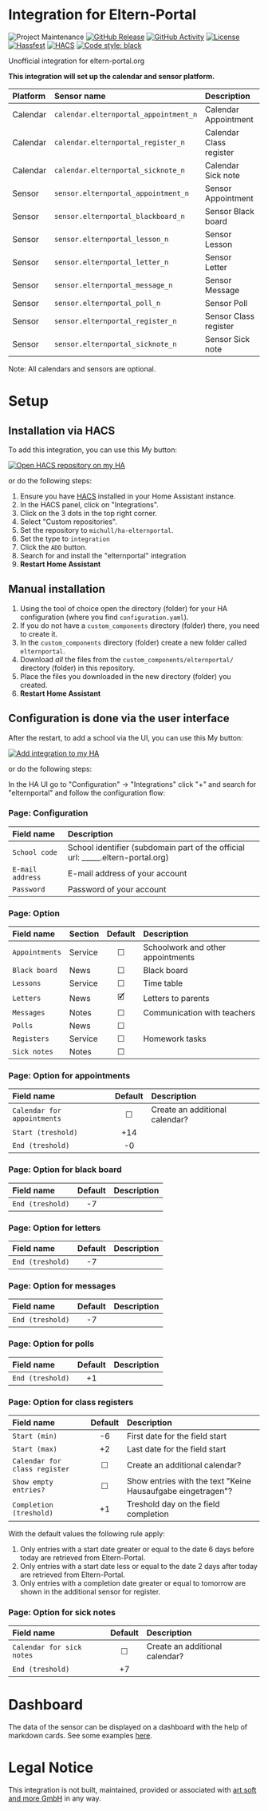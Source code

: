 # Integration for Eltern-Portal

![Project Maintenance][maintenance-shield]
[![GitHub Release][releases-shield]][releases-link]
[![GitHub Activity][commits-shield]][commits-link]
[![License][license-shield]](LICENSE)
[![Hassfest][hassfest-shield]][hassfest-link]
[![HACS][hacs-shield]][hacs-link]
[![Code style: black][black-shield]][black-link]

Unofficial integration for eltern-portal.org


**This integration will set up the calendar and sensor platform.**

Platform | Sensor name                           | Description
:------- | :------------------------------------ | :----------------------
Calendar | `calendar.elternportal_appointment_n` | Calendar Appointment
Calendar | `calendar.elternportal_register_n`    | Calendar Class register
Calendar | `calendar.elternportal_sicknote_n`    | Calendar Sick note
Sensor   | `sensor.elternportal_appointment_n`   | Sensor Appointment
Sensor   | `sensor.elternportal_blackboard_n`    | Sensor Black board
Sensor   | `sensor.elternportal_lesson_n`        | Sensor Lesson
Sensor   | `sensor.elternportal_letter_n`        | Sensor Letter
Sensor   | `sensor.elternportal_message_n`       | Sensor Message
Sensor   | `sensor.elternportal_poll_n`          | Sensor Poll
Sensor   | `sensor.elternportal_register_n`      | Sensor Class register
Sensor   | `sensor.elternportal_sicknote_n`      | Sensor Sick note

Note: All calendars and sensors are optional.


# Setup

## Installation via HACS

To add this integration, you can use this My button:

[![Open HACS repository on my HA](https://my.home-assistant.io/badges/hacs_repository.svg)](https://my.home-assistant.io/redirect/hacs_repository/?owner=michull&repository=ha-elternportal&category=integration)

or do the following steps:

1. Ensure you have [HACS](https://hacs.xyz/) installed in your Home Assistant instance.
1. In the HACS panel, click on "Integrations".
1. Click on the 3 dots in the top right corner.
1. Select "Custom repositories".
1. Set the repository to `michull/ha-elternportal`.
1. Set the type to `integration`
1. Click the `ADD` button.
1. Search for and install the "elternportal" integration
1. **Restart Home Assistant**

## Manual installation

1. Using the tool of choice open the directory (folder) for your HA configuration (where you find `configuration.yaml`).
1. If you do not have a `custom_components` directory (folder) there, you need to create it.
1. In the `custom_components` directory (folder) create a new folder called `elternportal`.
1. Download _all_ the files from the `custom_components/elternportal/` directory (folder) in this repository.
1. Place the files you downloaded in the new directory (folder) you created.
1. **Restart Home Assistant**

## Configuration is done via the user interface

After the restart, to add a school via the UI, you can use this My button:

[![Add integration to my HA](https://my.home-assistant.io/badges/config_flow_start.svg)](https://my.home-assistant.io/redirect/config_flow_start?domain=elternportal)

or do the following steps:

In the HA UI go to "Configuration" -> "Integrations" click "+" and search for "elternportal" and follow the configuration flow:

### Page: Configuration

Field name       | Description
:--------------- | :------------------------------
`School code`    | School identifier (subdomain part of the official url: _____.eltern-portal.org)
`E-mail address` | E-mail address of your account
`Password`       | Password of your account

### Page: Option

Field name     | Section | Default   | Description
:--------------| :------ | :-------: | :----------
`Appointments` | Service | &#9744;   | Schoolwork and other appointments
`Black board`  | News    | &#9744;   | Black board
`Lessons`      | Service | &#9744;   | Time table
`Letters`      | News    | &#128505; | Letters to parents
`Messages`     | Notes   | &#9744;   | Communication with teachers
`Polls`        | News    | &#9744;   | 
`Registers`    | Service | &#9744;   | Homework tasks
`Sick notes`   | Notes   | &#9744;   | 


### Page: Option for appointments

Field name                    | Default | Description
:---------------------------- | :-----: | :------------------------------------
`Calendar for appointments`   | &#9744; | Create an additional calendar?
`Start (treshold)`            |   +14   | 
`End (treshold)`              |    -0   | 


### Page: Option for black board

Field name                    | Default | Description
:---------------------------- | :-----: | :------------------------------------
`End (treshold)`              |    -7   | 


### Page: Option for letters

Field name                    | Default | Description
:---------------------------- | :-----: | :------------------------------------
`End (treshold)`              |    -7   | 


### Page: Option for messages

Field name                    | Default | Description
:---------------------------- | :-----: | :------------------------------------
`End (treshold)`              |    -7   | 


### Page: Option for polls

Field name                    | Default | Description
:---------------------------- | :-----: | :------------------------------------
`End (treshold)`              |    +1   | 


### Page: Option for class registers

Field name                    | Default | Description
:---------------------------- | :-----: | :------------------------------------
`Start (min)`                 |    -6   | First date for the field start
`Start (max)`                 |    +2   | Last date for the field start
`Calendar for class register` | &#9744; | Create an additional calendar?
`Show empty entries?`         | &#9744; | Show entries with the text "Keine Hausaufgabe eingetragen"?
`Completion (treshold)`       |    +1   | Treshold day on the field completion

With the default values the following rule apply:
1. Only entries with a start date greater or equal to the date 6 days before today are retrieved from Eltern-Portal.
2. Only entries with a start date less or equal to the date 2 days after today are retrieved from Eltern-Portal.
3. Only entries with a completion date greater or equal to tomorrow are shown in the additional sensor for register.


### Page: Option for sick notes

Field name                    | Default | Description
:---------------------------- | :-----: | :------------------------------------
`Calendar for sick notes`     | &#9744; | Create an additional calendar?
`End (treshold)`              |    +7   | 


# Dashboard

The data of the sensor can be displayed on a dashboard with the help of markdown cards. See some examples [here](DASHBOARD.md).


# Legal Notice

This integration is not built, maintained, provided or associated with [art soft and more GmbH](https://artsoftandmore.com/) in any way.


[black-link]: https://github.com/psf/black
[black-shield]: https://img.shields.io/badge/code%20style-black-000000.svg?style=for-the-badge

[commits-link]: https://github.com/michull/ha-elternportal/commits/main
[commits-shield]: https://img.shields.io/github/commit-activity/y/michull/ha-elternportal.svg?style=for-the-badge

[license-shield]: https://img.shields.io/github/license/michull/ha-elternportal?style=for-the-badge
[maintenance-shield]: https://img.shields.io/badge/maintainer-%40michull-blue.svg?style=for-the-badge

[releases-link]: https://github.com/michull/ha-elternportal/releases
[releases-shield]: https://img.shields.io/github/release/michull/ha-elternportal.svg?style=for-the-badge&include_prereleases

[hassfest-link]: https://github.com/michull/ha-elternportal/actions/workflows/hassfest.yaml
[hassfest-shield]: https://img.shields.io/github/actions/workflow/status/michull/ha-elternportal/hassfest.yaml?style=for-the-badge

[hacs-link]: https://github.com/michull/ha-elternportal/actions/workflows/hacs.yaml
[hacs-shield]: https://img.shields.io/github/actions/workflow/status/michull/ha-elternportal/hacs.yaml?style=for-the-badge
